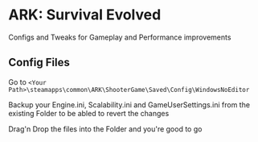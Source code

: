 # ARK: Survival Evolved

Configs and Tweaks for Gameplay and Performance improvements

## Config Files

Go to `<Your Path>\steamapps\common\ARK\ShooterGame\Saved\Config\WindowsNoEditor`

Backup your Engine.ini, Scalability.ini and GameUserSettings.ini from the existing Folder to be abled to revert the changes

Drag'n Drop the files into the Folder and you're good to go
